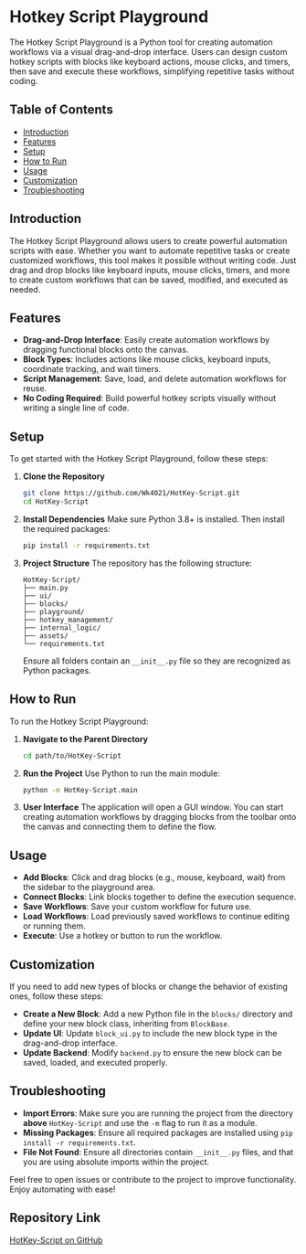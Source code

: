 # Hotkey Script Playground

The Hotkey Script Playground is a Python tool for creating automation workflows via a visual drag-and-drop interface. Users can design custom hotkey scripts with blocks like keyboard actions, mouse clicks, and timers, then save and execute these workflows, simplifying repetitive tasks without coding.

## Table of Contents
- [Introduction](#introduction)
- [Features](#features)
- [Setup](#setup)
- [How to Run](#how-to-run)
- [Usage](#usage)
- [Customization](#customization)
- [Troubleshooting](#troubleshooting)

## Introduction
The Hotkey Script Playground allows users to create powerful automation scripts with ease. Whether you want to automate repetitive tasks or create customized workflows, this tool makes it possible without writing code. Just drag and drop blocks like keyboard inputs, mouse clicks, timers, and more to create custom workflows that can be saved, modified, and executed as needed.

## Features
- **Drag-and-Drop Interface**: Easily create automation workflows by dragging functional blocks onto the canvas.
- **Block Types**: Includes actions like mouse clicks, keyboard inputs, coordinate tracking, and wait timers.
- **Script Management**: Save, load, and delete automation workflows for reuse.
- **No Coding Required**: Build powerful hotkey scripts visually without writing a single line of code.

## Setup
To get started with the Hotkey Script Playground, follow these steps:

1. **Clone the Repository**
   ```sh
   git clone https://github.com/Wk4021/HotKey-Script.git
   cd HotKey-Script
   ```

2. **Install Dependencies**
   Make sure Python 3.8+ is installed. Then install the required packages:
   ```sh
   pip install -r requirements.txt
   ```

3. **Project Structure**
   The repository has the following structure:
   ```
   HotKey-Script/
   ├── main.py
   ├── ui/
   ├── blocks/
   ├── playground/
   ├── hotkey_management/
   ├── internal_logic/
   ├── assets/
   └── requirements.txt
   ```

   Ensure all folders contain an `__init__.py` file so they are recognized as Python packages.

## How to Run
To run the Hotkey Script Playground:

1. **Navigate to the Parent Directory**
   ```sh
   cd path/to/HotKey-Script
   ```

2. **Run the Project**
   Use Python to run the main module:
   ```sh
   python -m HotKey-Script.main
   ```

3. **User Interface**
   The application will open a GUI window. You can start creating automation workflows by dragging blocks from the toolbar onto the canvas and connecting them to define the flow.

## Usage
- **Add Blocks**: Click and drag blocks (e.g., mouse, keyboard, wait) from the sidebar to the playground area.
- **Connect Blocks**: Link blocks together to define the execution sequence.
- **Save Workflows**: Save your custom workflow for future use.
- **Load Workflows**: Load previously saved workflows to continue editing or running them.
- **Execute**: Use a hotkey or button to run the workflow.

## Customization
If you need to add new types of blocks or change the behavior of existing ones, follow these steps:
- **Create a New Block**: Add a new Python file in the `blocks/` directory and define your new block class, inheriting from `BlockBase`.
- **Update UI**: Update `block_ui.py` to include the new block type in the drag-and-drop interface.
- **Update Backend**: Modify `backend.py` to ensure the new block can be saved, loaded, and executed properly.

## Troubleshooting
- **Import Errors**: Make sure you are running the project from the directory **above** `HotKey-Script` and use the `-m` flag to run it as a module.
- **Missing Packages**: Ensure all required packages are installed using `pip install -r requirements.txt`.
- **File Not Found**: Ensure all directories contain `__init__.py` files, and that you are using absolute imports within the project.

Feel free to open issues or contribute to the project to improve functionality. Enjoy automating with ease!

## Repository Link
[HotKey-Script on GitHub](https://github.com/Wk4021/HotKey-Script)
